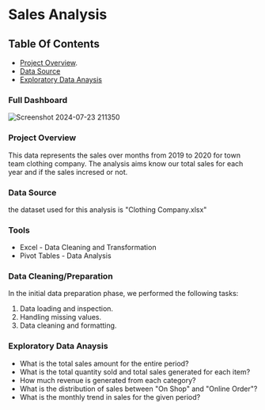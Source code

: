 # Sales Analysis

## Table Of Contents
- [Project Overview](#project-overview).
- [Data Source](#data-source)
- [Exploratory Data Anaysis](#exploratory-data-analysis)

### Full Dashboard
![Screenshot 2024-07-23 211350](https://github.com/user-attachments/assets/b4b24eb0-b35d-4129-b139-6cc92ef0ea5b)


### Project Overview

This data represents the sales over months from 2019 to 2020 for town team clothing company.
The analysis aims know our total sales for each year and if the sales incresed or not.

### Data Source
the dataset used for this analysis is "Clothing Company.xlsx"

### Tools
- Excel - Data Cleaning and Transformation
- Pivot Tables - Data Analysis

### Data Cleaning/Preparation
In the initial data preparation phase, we performed the following tasks:
1. Data loading and inspection.
2. Handling missing values.
3. Data cleaning and formatting.

### Exploratory Data Anaysis
- What is the total sales amount for the entire period?
- What is the total quantity sold and total sales generated for each item?
- How much revenue is generated from each category?
- What is the distribution of sales between "On Shop" and "Online Order"?
- What is the monthly trend in sales for the given period?





